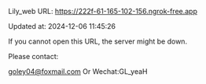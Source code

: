 Lily_web URL: https://222f-61-165-102-156.ngrok-free.app

Updated at: 2024-12-06 11:45:26

If you cannot open this URL, the server might be down.

Please contact: 

goley04@foxmail.com Or Wechat:GL_yeaH